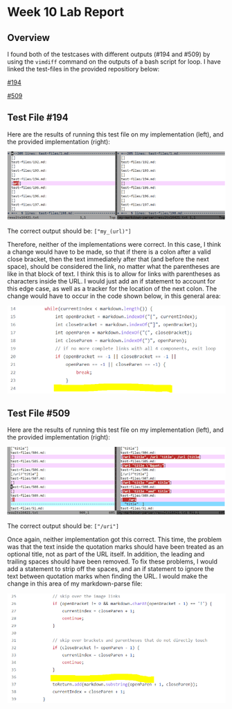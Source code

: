 # Week 10 Lab Report

## Overview
I found both of the testcases with different outputs (#194 and #509) by using the `vimdiff` command on the outputs of a bash script for loop. I have linked the test-files in the provided repositiory below:

[#194](https://github.com/nidhidhamnani/markdown-parser/blob/8dd87e6914ae40a4321aac8e2483e349de40b03c/test-files/194.md)

[#509](https://github.com/nidhidhamnani/markdown-parser/blob/8dd87e6914ae40a4321aac8e2483e349de40b03c/test-files/509.md)
 
## Test File #194

Here are the results of running this test file on my implementation (left), and the provided implementation (right):

![image1](week10pic1.PNG)

The correct output should be: `["my_(url)"]`

Therefore, neither of the implementations were correct. In this case, I think a change would have to be made, so that if there is a colon after a valid close bracket, then the text immediately after that (and before the next space), should be considered the link, no matter what the parentheses are like in that block of text. I think this is to allow for links with parentheses as characters inside the URL. I would just add an if statement to account for this edge case, as well as a tracker for the location of the next colon. The change would have to occur in the code shown below, in this general area:

![image3](week10pic3.PNG)

## Test File #509

Here are the results of running this test file on my implementation (left), and the provided implementation (right):

![image2](week10pic2.PNG)

The correct output should be: `["/uri"]`

Once again, neither implementation got this correct. This time, the problem was that the text inside the quotation marks should have been treated as an optional title, not as part of the URL itself. In addition, the leading and trailing spaces should have been removed. To fix these problems, I would add a statement to strip off the spaces, and an if statement to ignore the text between quotation marks when finding the URL. I would make the change in this area of my markdown-parse file:

![image4](week10pic4.PNG)
